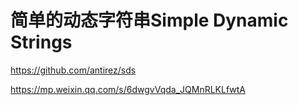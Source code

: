 # 简单的动态字符串Simple Dynamic Strings

https://github.com/antirez/sds

https://mp.weixin.qq.com/s/6dwgvVqda_JQMnRLKLfwtA
